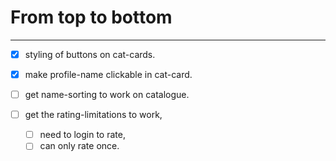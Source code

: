 # From top to bottom
---
- [x] styling of buttons on cat-cards.
- [x] make profile-name clickable in cat-card.
- [ ] get name-sorting to work on catalogue.

- [ ] get the rating-limitations to work,
    - [ ] need to login to rate,
    - [ ] can only rate once.
